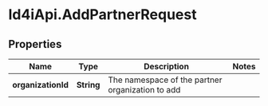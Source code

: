 # Id4iApi.AddPartnerRequest

## Properties
Name | Type | Description | Notes
------------ | ------------- | ------------- | -------------
**organizationId** | **String** | The namespace of the partner organization to add | 



